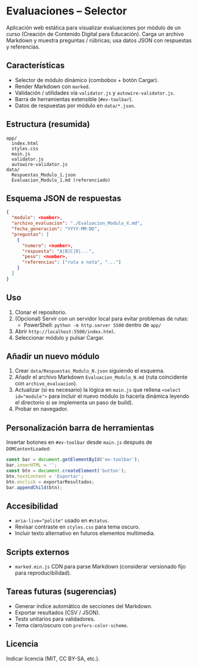 # Evaluaciones – Selector

Aplicación web estática para visualizar evaluaciones por módulo de un curso (Creación de Contenido Digital para Educación). Carga un archivo Markdown y muestra preguntas / rúbricas; usa datos JSON con respuestas y referencias.

## Características
- Selector de módulo dinámico (combobox + botón Cargar).
- Render Markdown con `marked`.
- Validación / utilidades vía `validator.js` y `autowire-validator.js`.
- Barra de herramientas extensible (`#ev-toolbar`).
- Datos de respuestas por módulo en `data/*.json`.

## Estructura (resumida)
```
app/
  index.html
  styles.css
  main.js
  validator.js
  autowire-validator.js
data/
  Respuestas_Modulo_1.json
  Evaluacion_Modulo_1.md (referenciado)
```

## Esquema JSON de respuestas
```json
{
  "modulo": <number>,
  "archivo_evaluacion": "./Evaluacion_Modulo_X.md",
  "fecha_generacion": "YYYY-MM-DD",
  "preguntas": [
    {
      "numero": <number>,
      "respuesta": "A|B|C|D|...",
      "peso": <number>,
      "referencias": ["ruta o nota", "..."]
    }
  ]
}
```

## Uso
1. Clonar el repositorio.
2. (Opcional) Servir con un servidor local para evitar problemas de rutas:
   - PowerShell: `python -m http.server 5500` dentro de `app/`
3. Abrir `http://localhost:5500/index.html`.
4. Seleccionar módulo y pulsar Cargar.

## Añadir un nuevo módulo
1. Crear `data/Respuestas_Modulo_N.json` siguiendo el esquema.
2. Añadir el archivo Markdown `Evaluacion_Modulo_N.md` (ruta coincidente con `archivo_evaluacion`).
3. Actualizar (si es necesario) la lógica en `main.js` que rellena `<select id="module">` para incluir el nuevo módulo (o hacerla dinámica leyendo el directorio si se implementa un paso de build).
4. Probar en navegador.

## Personalización barra de herramientas
Insertar botones en `#ev-toolbar` desde `main.js` después de `DOMContentLoaded`:
```js
const bar = document.getElementById('ev-toolbar');
bar.innerHTML = '';
const btn = document.createElement('button');
btn.textContent = 'Exportar';
btn.onclick = exportarResultados;
bar.appendChild(btn);
```

## Accesibilidad
- `aria-live="polite"` usado en `#status`.
- Revisar contraste en `styles.css` para tema oscuro.
- Incluir texto alternativo en futuros elementos multimedia.

## Scripts externos
- `marked.min.js` CDN para parse Markdown (considerar versionado fijo para reproducibilidad).

## Tareas futuras (sugerencias)
- Generar índice automático de secciones del Markdown.
- Exportar resultados (CSV / JSON).
- Tests unitarios para validadores.
- Tema claro/oscuro con `prefers-color-scheme`.

## Licencia
Indicar licencia (MIT, CC BY-SA, etc.).
